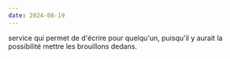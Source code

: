 ```yaml
---
date: 2024-08-19
---
```

service qui permet de d'écrire pour quelqu'un, puisqu'il y aurait la possibilité mettre les brouillons dedans.
